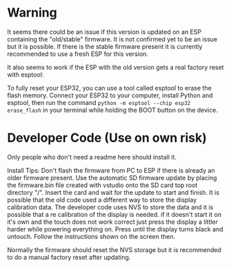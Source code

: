 # Warning

It seems there could be an issue if this version is updated on an ESP containing the "old/stable" firmware. It is not confirmed yet to be an issue
but it is possible. If there is the stable firmware present it is currently recommended to use a fresh ESP for this version. 

It also seems to work if the ESP with the old version gets a real factory reset with esptool:

To fully reset your ESP32, you can use a tool called esptool to erase the flash memory. Connect your ESP32 to your computer, install Python and esptool, then run the command `python -m esptool --chip esp32 erase_flash` in your terminal while holding the BOOT button on the device.

# Developer Code (Use on own risk)

Only people who don't need a readme here should install it.


Install Tips: Don't flash the firmware from PC to ESP if there is already an older firmware present. Use the automatic SD firmware update by placing the firmware.bin file created with vstudio onto the SD card top root directory "/". Insert the card and wait for the update to start and finish. It is possible that the old code used a different way to store the display calibration data. The developer code uses NVS to store the data and it is possible that a re calibration of the display is needed. if it doesn't start it on it's own and the touch does not work correct just press the display a littler harder while powering everything on. Press until the display turns black and untouch. Follow the instructions shown on the screen then.

Normally the firmware should reset the NVS storage but it is recommended to do a manual factory reset after updating.
